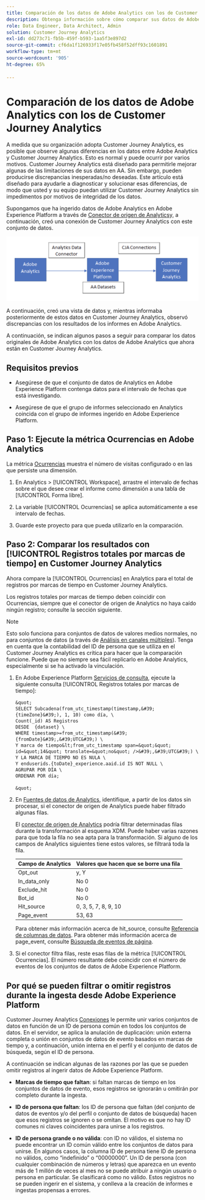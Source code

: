 ```yaml
---
title: Comparación de los datos de Adobe Analytics con los de Customer Journey Analytics
description: Obtenga información sobre cómo comparar sus datos de Adobe Analytics con los de Customer Journey Analytics
role: Data Engineer, Data Architect, Admin
solution: Customer Journey Analytics
exl-id: dd273c71-fb5b-459f-b593-1aa5f3e897d2
source-git-commit: cf6da1f126933f17e05fb458f52dff93c1601891
workflow-type: tm+mt
source-wordcount: '905'
ht-degree: 65%

---
```


# Comparación de los datos de Adobe Analytics con los de Customer Journey Analytics

A medida que su organización adopta Customer Journey Analytics, es posible que observe algunas diferencias en los datos entre Adobe Analytics y Customer Journey Analytics. Esto es normal y puede ocurrir por varios motivos. Customer Journey Analytics está diseñado para permitirle mejorar algunas de las limitaciones de sus datos en AA. Sin embargo, pueden producirse discrepancias inesperadas/no deseadas. Este artículo está diseñado para ayudarle a diagnosticar y solucionar esas diferencias, de modo que usted y su equipo puedan utilizar Customer Journey Analytics sin impedimentos por motivos de integridad de los datos.

Supongamos que ha ingerido datos de Adobe Analytics en Adobe Experience Platform a través de [Conector de origen de Analytics](https://experienceleague.adobe.com/docs/experience-platform/sources/ui-tutorials/create/adobe-applications/analytics.html?lang=es)y, a continuación, creó una conexión de Customer Journey Analytics con este conjunto de datos.

![Flujo de datos](assets/compare.png)

A continuación, creó una vista de datos y, mientras informaba posteriormente de estos datos en Customer Journey Analytics, observó discrepancias con los resultados de los informes en Adobe Analytics.

A continuación, se indican algunos pasos a seguir para comparar los datos originales de Adobe Analytics con los datos de Adobe Analytics que ahora están en Customer Journey Analytics.

## Requisitos previos

* Asegúrese de que el conjunto de datos de Analytics en Adobe Experience Platform contenga datos para el intervalo de fechas que está investigando.

* Asegúrese de que el grupo de informes seleccionado en Analytics coincida con el grupo de informes ingerido en Adobe Experience Platform.

## Paso 1: Ejecute la métrica Ocurrencias en Adobe Analytics

La métrica [Ocurrencias](https://experienceleague.adobe.com/docs/analytics/components/metrics/occurrences.html?lang=es) muestra el número de visitas configurado o en las que persiste una dimensión.

1. En Analytics > [!UICONTROL Workspace], arrastre el intervalo de fechas sobre el que desee crear el informe como dimensión a una tabla de [!UICONTROL Forma libre].

1. La variable [!UICONTROL Ocurrencias] se aplica automáticamente a ese intervalo de fechas.

1. Guarde este proyecto para que pueda utilizarlo en la comparación.

## Paso 2: Comparar los resultados con [!UICONTROL Registros totales por marcas de tiempo] en Customer Journey Analytics

Ahora compare la [!UICONTROL Ocurrencias] en Analytics para el total de registros por marcas de tiempo en Customer Journey Analytics.

Los registros totales por marcas de tiempo deben coincidir con Ocurrencias, siempre que el conector de origen de Analytics no haya caído ningún registro; consulte la sección siguiente.

>[!NOTE]
>
>Esto solo funciona para conjuntos de datos de valores medios normales, no para conjuntos de datos (a través de [Análisis en canales múltiples](/help/cca/overview.md)). Tenga en cuenta que la contabilidad del ID de persona que se utiliza en el Customer Journey Analytics es crítica para hacer que la comparación funcione. Puede que no siempre sea fácil replicarlo en Adobe Analytics, especialmente si se ha activado la vinculación.

1. En Adobe Experience Platform [Servicios de consulta](https://experienceleague.adobe.com/docs/experience-platform/query/best-practices/adobe-analytics.html?lang=es), ejecute la siguiente consulta [!UICONTROL Registros totales por marcas de tiempo]:

       &quot;
       SELECT Subcadena(from_utc_timestamp(timestamp,&#39;{timeZone}&#39;), 1, 10) como día, \
       Count(_id) AS Registros
       DESDE  {dataset} \
       WHERE timestamp>=from_utc_timestamp(&#39;{fromDate}&#39;,&#39;UTC&#39;) \
       Y marca de tiempo&lt;from_utc_timestamp span=&quot;&quot; id=&quot;14&quot; translate=&quot;no&quot; />&#39;,&#39;UTC&#39;) \
       Y LA MARCA DE TIEMPO NO ES NULA \
       Y enduserids.{toDate}_experience.aaid.id IS NOT NULL \
       AGRUPAR POR DÍA \
       ORDENAR POR día;
       
       &quot;
   
1. En [Fuentes de datos de Analytics](https://experienceleague.adobe.com/docs/analytics/export/analytics-data-feed/data-feed-contents/datafeeds-reference.html?lang=es), identifique, a partir de los datos sin procesar, si el conector de origen de Analytics puede haber filtrado algunas filas.

   El [conector de origen de Analytics](https://experienceleague.adobe.com/docs/experience-platform/sources/ui-tutorials/create/adobe-applications/analytics.html?lang=es) podría filtrar determinadas filas durante la transformación al esquema XDM. Puede haber varias razones para que toda la fila no sea apta para la transformación. Si alguno de los campos de Analytics siguientes tiene estos valores, se filtrará toda la fila.

   | Campo de Analytics | Valores que hacen que se borre una fila |
   | --- | --- |
   | Opt_out | y, Y |
   | In_data_only | No 0 |
   | Exclude_hit | No 0 |
   | Bot_id | No 0 |
   | Hit_source | 0, 3, 5, 7, 8, 9, 10 |
   | Page_event | 53, 63 |

   Para obtener más información acerca de hit\_source, consulte [Referencia de columnas de datos](https://experienceleague.adobe.com/docs/analytics/export/analytics-data-feed/data-feed-contents/datafeeds-reference.html?lang=es). Para obtener más información acerca de page\_event, consulte [Búsqueda de eventos de página](https://experienceleague.adobe.com/docs/analytics/export/analytics-data-feed/data-feed-contents/datafeeds-page-event.html?lang=es).

1. Si el conector filtra filas, reste esas filas de la métrica [!UICONTROL Ocurrencias]. El número resultante debe coincidir con el número de eventos de los conjuntos de datos de Adobe Experience Platform.

## Por qué se pueden filtrar o omitir registros durante la ingesta desde Adobe Experience Platform

Customer Journey Analytics [Conexiones](/help/connections/create-connection.md) le permite unir varios conjuntos de datos en función de un ID de persona común en todos los conjuntos de datos. En el servidor, se aplica la anulación de duplicación: unión externa completa o unión en conjuntos de datos de evento basados en marcas de tiempo y, a continuación, unión interna en el perfil y el conjunto de datos de búsqueda, según el ID de persona.

A continuación se indican algunas de las razones por las que se pueden omitir registros al ingerir datos de Adobe Experience Platform.

* **Marcas de tiempo que faltan**: si faltan marcas de tiempo en los conjuntos de datos de evento, esos registros se ignorarán u omitirán por completo durante la ingesta.

* **ID de persona que faltan**: los ID de persona que faltan (del conjunto de datos de eventos y/o del perfil o conjunto de datos de búsqueda) hacen que esos registros se ignoren o se omitan. El motivo es que no hay ID comunes ni claves coincidentes para unirse a los registros.

* **ID de persona grande o no válida**: con ID no válidos, el sistema no puede encontrar un ID común válido entre los conjuntos de datos para unirse. En algunos casos, la columna ID de persona tiene ID de persona no válidos, como “indefinido” o “00000000”. Un ID de persona (con cualquier combinación de números y letras) que aparezca en un evento más de 1 millón de veces al mes no se puede atribuir a ningún usuario o persona en particular. Se clasificará como no válido. Estos registros no se pueden ingerir en el sistema, y conlleva a la creación de informes e ingestas propensas a errores.
